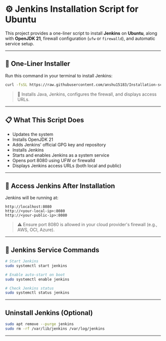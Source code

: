 # ⚙️ Jenkins Installation Script for Ubuntu

This project provides a one-liner script to install **Jenkins** on **Ubuntu**, along with **OpenJDK 21**, firewall configuration (`ufw` or `firewalld`), and automatic service setup.

---

## 🚀 One-Liner Installer

Run this command in your terminal to install Jenkins:

```bash
curl -fsSL https://raw.githubusercontent.com/anshu15183/Installation-scripts/refs/heads/main/Jenkins/jenkins_install_script.sh | bash
```

> 🔧 Installs Java, Jenkins, configures the firewall, and displays access URLs.

---

## 📋 What This Script Does

- Updates the system
- Installs OpenJDK 21
- Adds Jenkins' official GPG key and repository
- Installs Jenkins
- Starts and enables Jenkins as a system service
- Opens port 8080 using UFW or firewalld
- Displays Jenkins access URLs (both local and public)

---

## 🔐 Access Jenkins After Installation

Jenkins will be running at:

```
http://localhost:8080
http://<your-local-ip>:8080
http://<your-public-ip>:8080
```


> ⚠️ Ensure port 8080 is allowed in your cloud provider's firewall (e.g., AWS, OCI, Azure).

---



## 🧰 Jenkins Service Commands

```bash
# Start Jenkins
sudo systemctl start jenkins

# Enable auto-start on boot
sudo systemctl enable jenkins

# Check Jenkins status
sudo systemctl status jenkins
```

---

## Uninstall Jenkins (Optional)

```bash
sudo apt remove --purge jenkins
sudo rm -rf /var/lib/jenkins /var/log/jenkins
```

---


